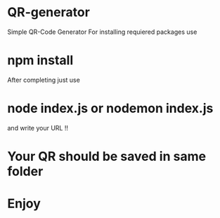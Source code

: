 # QR-generator

Simple QR-Code Generator
For installing requiered packages use
# npm install

After completing just use 
# node index.js or nodemon index.js 
and write your URL !!
# Your QR should be saved in same folder

# Enjoy 
